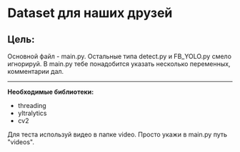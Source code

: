 # Dataset для наших друзей

## **Цель:**

Основной файл - main.py. Остальные типа detect.py и FB_YOLO.py смело игнорируй. В main.py тебе понадобится указать несколько переменных, комментарии дал.

---

**Необходимые библиотеки:**
- threading
- yltralytics
- cv2

Для теста используй видео в папке video. Просто укажи в main.py путь "videos".